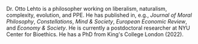 Dr. Otto Lehto is a philosopher working on liberalism, naturalism, complexity, evolution, and PPE. He has published in,
e.g., *Journal of Moral Philosophy*, *Constellations*, *Mind & Society*, *European Economic Review*, and *Economy & Society*. He
is currently a postdoctoral researcher at NYU Center for Bioethics. He has a PhD from King's College London (2022). 
